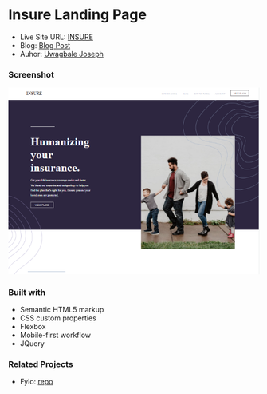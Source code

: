 # Insure Landing Page

- Live Site URL: [INSURE](https://insurealx.joecrypt.repl.co)
- Blog: [Blog Post]()
- Auhor: [Uwagbale Joseph](https://www.linkedin.com/in/joecrypt/)

### Screenshot

![](/images/insure.png)

### Built with

- Semantic HTML5 markup
- CSS custom properties
- Flexbox
- Mobile-first workflow
- JQuery

### Related Projects

- Fylo: [repo](https://github.com/joe801/fylo)